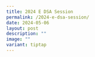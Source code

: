 ```yaml
---
title: 2024 E DSA Session
permalink: /2024-e-dsa-session/
date: 2024-05-06
layout: post
description: ""
image: ""
variant: tiptap
---
```


